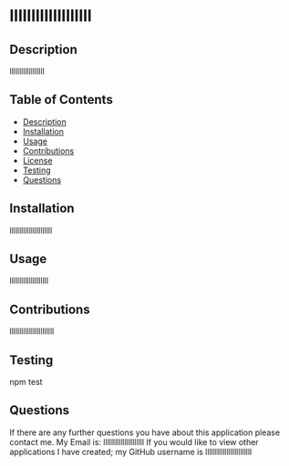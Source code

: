 # lllllllllllllllllll


  ## Description
  llllllllllllllllll

  ## Table of Contents
  + [Description](#description)
  + [Installation](#installation)
  + [Usage](#usage)
  + [Contributions](#contributions)
  + [License](#license)
  + [Testing](#tests)
  + [Questions](#questions)


  ## Installation
  llllllllllllllllllllll


  ## Usage
  llllllllllllllllllll


  ## Contributions
  lllllllllllllllllllllll


  ## Testing
  npm test


  ## Questions
  If there are any further questions you have about this application please contact me. 
  My Email is: lllllllllllllllllllll
  If you would like to view other applications I have created; my GitHub username is llllllllllllllllllllllll

